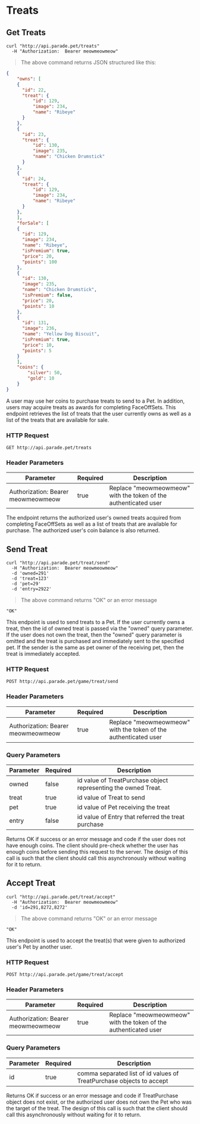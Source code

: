 # Treats

## Get Treats

```shell
curl "http://api.parade.pet/treats"
  -H "Authorization:  Bearer meowmeowmeow"
```

> The above command returns JSON structured like this:

```json 
{
	"owns": [
	{ 
	  "id": 22,
	  "treat": {
		  "id": 129,
		  "image": 234,
		  "name": "Ribeye"
	  }
	},
	{ 
	  "id": 23,
	  "treat": {
		  "id": 130,
		  "image": 235,
		  "name": "Chicken Drumstick"
	  }
	},
	{ 
	  "id": 24,
	  "treat": {
		  "id": 129,
		  "image": 234,
		  "name": "Ribeye"
	  }
	},
	],
	"forSale": [
	{ 
	  "id": 129,
	  "image": 234,
	  "name": "Ribeye",
	  "isPremium": true,
	  "price": 20,
	  "points": 100
	},
	{ 
	  "id": 130,
	  "image": 235,
	  "name": "Chicken Drumstick",
	  "isPremium": false,
	  "price": 20,
	  "points": 10
	},
	{ 
	  "id": 131,
	  "image": 236,
	  "name": "Yellow Dog Biscuit",
	  "isPremium": true,
	  "price": 10,
	  "points": 5
	}
	],
	"coins": {
		"silver": 50,
		"gold": 10
	}
}
```

A user may use her coins to purchase treats to send to a Pet.  In addition, users may acquire treats as awards for completing FaceOffSets.  This endpoint retrieves the list of treats that the user currently owns as well as a list of the treats that are available for sale. 

### HTTP Request

`GET http://api.parade.pet/treats`

### Header Parameters

Parameter | Required | Description
--------- | ------- | -----------
Authorization:  Bearer meowmeowmeow | true | Replace "meowmeowmeow" with the token of the authenticated user

<aside class="success">
The endpoint returns the authorized user's owned treats acquired from completing FaceOffSets as well as a list of treats that are available for purchase.  The authorized user's coin balance is also returned.  
</aside>


## Send Treat

```shell
curl "http://api.parade.pet/treat/send"
  -H "Authorization:  Bearer meowmeowmeow"
  -d 'owned=291'
  -d 'treat=123'
  -d 'pet=29'
  -d 'entry=2922'
```

> The above command returns "OK" or an error message

```
"OK"
```

This endpoint is used to send treats to a Pet.  If the user currently owns a treat, then the id of owned treat is passed via the "owned" query parameter. If the user does not own the treat, then the "owned" query parameter is omitted and the treat is purchased and immediately sent to the specified pet.  If the sender is the same as pet owner of the receiving pet, then the treat is immediately accepted.  

### HTTP Request

`POST http://api.parade.pet/game/treat/send`

### Header Parameters

Parameter | Required | Description
--------- | ------- | -----------
Authorization:  Bearer meowmeowmeow | true | Replace "meowmeowmeow" with the token of the authenticated user


### Query Parameters

Parameter | Required | Description
--------- | ------- | -----------
owned | false | id value of TreatPurchase object representing the owned Treat.
treat | true | id value of Treat to send
pet | true | id value of Pet receiving the treat
entry | false | id value of Entry that referred the treat purchase

<aside class="success">
Returns OK if success or an error message and code if the user does not have enough coins.  The client should pre-check whether the user has enough coins before sending this request to the server.  The design of this call is such that the client should call this asynchronously without waiting for it to return.  
</aside>

## Accept Treat

```shell
curl "http://api.parade.pet/treat/accept"
  -H "Authorization:  Bearer meowmeowmeow"
  -d 'id=291,8272,8272'
```

> The above command returns "OK" or an error message

```
"OK"
```

This endpoint is used to accept the treat(s) that were given to authorized user's Pet by another user.

### HTTP Request

`POST http://api.parade.pet/game/treat/accept`

### Header Parameters

Parameter | Required | Description
--------- | ------- | -----------
Authorization:  Bearer meowmeowmeow | true | Replace "meowmeowmeow" with the token of the authenticated user


### Query Parameters

Parameter | Required | Description
--------- | ------- | -----------
id | true | comma separated list of id values of TreatPurchase objects to accept

<aside class="success">
Returns OK if success or an error message and code if TreatPurchase object does not exist, or the authorized user does not own the Pet who was the target of the treat. The design of this call is such that the client should call this asynchronously without waiting for it to return.  
</aside>